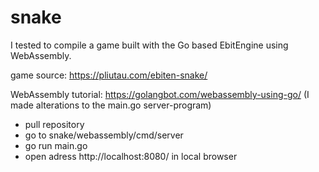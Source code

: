 # snake
I tested to compile a game built with the Go based EbitEngine using WebAssembly.


game source: https://pliutau.com/ebiten-snake/

WebAssembly tutorial: https://golangbot.com/webassembly-using-go/ 
(I made alterations to the main.go server-program)

- pull repository
- go to snake/webassembly/cmd/server
- go run main.go
- open adress http://localhost:8080/ in local browser
